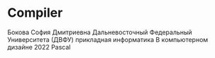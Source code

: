 # Compiler

Бокова София Дмитриевна
Дальневосточный Федеральный Университета (ДВФУ)
прикладная информатика В компьютерном дизайне
2022
Pascal

